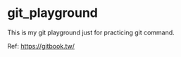 # git_playground
This is my git playground just for practicing git command.

Ref: https://gitbook.tw/

